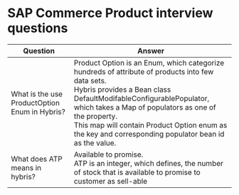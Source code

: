 # SAP Commerce Product interview questions

| Question                                      | Answer                                                                                                                                                                                                                                                                                                                                       |
| --------------------------------------------- | -------------------------------------------------------------------------------------------------------------------------------------------------------------------------------------------------------------------------------------------------------------------------------------------------------------------------------------------- |
| What is the use ProductOption Enum in Hybris? | Product Option is an Enum, which categorize hundreds of attribute of products into few data sets. <br>Hybris provides a Bean class DefaultModifableConfigurablePopulator, which takes a Map of populators as one of the property.<br> This map will contain Product Option enum as the key and corresponding populator bean id as the value. |
| What does ATP means in hybris?                | Available to promise. <br>ATP is an integer, which defines, the number of stock that is available to promise to customer as sell-able                                                                                                                                                                                                        |
